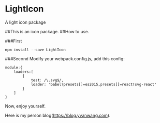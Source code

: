 # LightIcon
A light icon package

##This is an icon package.
##How to use.

###First

```
npm install --save LightIcon
```

###Second
Modify your webpack.config.js, add this config:

```
module:{
    loaders:[
        { 
            test: /\.svg$/, 
            loader: 'babel?presets[]=es2015,presets[]=react!svg-react' 
        }
    ]
}
```
Now, enjoy yourself.

Here is my person blog(https://blog.yvanwang.com).
